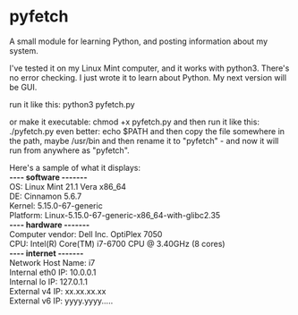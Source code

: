 # pyfetch
A small module for learning Python, and posting information about my system.

I've tested it on my Linux Mint computer, and it works with python3. There's no error checking. I just wrote it to learn about Python.
My next version will be GUI.

run it like this: python3 pyfetch.py

or make it executable: chmod +x pyfetch.py and then run it like this: ./pyfetch.py
even better: echo $PATH
and then copy the file somewhere in the path, maybe /usr/bin
and then rename it to "pyfetch" - and now it will run from anywhere as "pyfetch".

Here's a sample of what it displays:  
  **---- software -------**  
  OS: Linux Mint 21.1 Vera x86_64  
  DE: Cinnamon 5.6.7  
  Kernel: 5.15.0-67-generic  
  Platform: Linux-5.15.0-67-generic-x86_64-with-glibc2.35  
  **---- hardware -------**  
  Computer vendor: Dell Inc. OptiPlex 7050  
  CPU: Intel(R) Core(TM) i7-6700 CPU @ 3.40GHz (8 cores)  
  **---- internet -------**  
  Network Host Name: i7  
  Internal eth0 IP: 10.0.0.1  
  Internal lo IP:  127.0.1.1  
  External v4 IP: xx.xx.xx.xx  
  External v6 IP: yyyy.yyyy.....  
  

